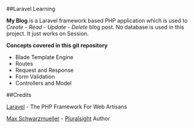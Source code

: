 ##Laravel Learning

**My Blog** is a Laravel framework based PHP application which is used to *Create - Read - Update - Delete* blog post.
No database is used in this project. It just works on Session.

**Concepts covered in this git repository**

* Blade Template Engine
* Routes
* Request and Response
* Form Validation
* Controllers and Model

##Credits

[Laravel](https://laravel.com/) - The PHP Framework For Web Artisans

[Max Schwarzmueller](https://app.pluralsight.com/profile/author/max-schwarzmueller) - [Pluralsight](https://www.pluralsight.com/) Author